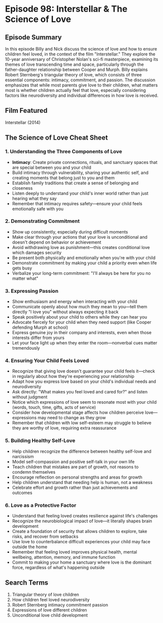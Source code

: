 # Episode 98: Interstellar & The Science of Love

## Episode Summary
In this episode Billy and Nick discuss the science of love and how to ensure children feel loved, in the context of the film "Interstellar." They explore the 10-year anniversary of Christopher Nolan's sci-fi masterpiece, examining its themes of love transcending time and space, particularly through the father-daughter relationship between Cooper and Murph. Billy explains Robert Sternberg's triangular theory of love, which consists of three essential components: intimacy, commitment, and passion. The discussion emphasizes that while most parents give love to their children, what matters most is whether children actually feel that love, especially considering factors like neurodiversity and individual differences in how love is received.

## Film Featured
Interstellar (2014)

## The Science of Love Cheat Sheet

### 1. Understanding the Three Components of Love
- **Intimacy**: Create private connections, rituals, and sanctuary spaces that are special between you and your child
- Build intimacy through vulnerability, sharing your authentic self, and creating moments that belong just to you and them
- Establish family traditions that create a sense of belonging and closeness
- Listen deeply to understand your child's inner world rather than just hearing what they say
- Remember that intimacy requires safety—ensure your child feels emotionally safe with you

### 2. Demonstrating Commitment
- Show up consistently, especially during difficult moments
- Make clear through your actions that your love is unconditional and doesn't depend on behavior or achievement
- Avoid withdrawing love as punishment—this creates conditional love which damages security
- Be present both physically and emotionally when you're with your child
- Demonstrate commitment by making your child a priority even when life gets busy
- Verbalize your long-term commitment: "I'll always be here for you no matter what"

### 3. Expressing Passion
- Show enthusiasm and energy when interacting with your child
- Communicate openly about how much they mean to you—tell them directly "I love you" without always expecting it back
- Speak positively about your child to others while they can hear you
- Advocate fiercely for your child when they need support (like Cooper defending Murph at school)
- Express genuine joy in their company and interests, even when those interests differ from yours
- Let your face light up when they enter the room—nonverbal cues matter tremendously

### 4. Ensuring Your Child Feels Loved
- Recognize that giving love doesn't guarantee your child feels it—check in regularly about how they're experiencing your relationship
- Adapt how you express love based on your child's individual needs and neurodiversity
- Ask directly: "What makes you feel loved and cared for?" and listen without judgment
- Notice which expressions of love seem to resonate most with your child (words, touch, time, gifts, acts of service)
- Consider how developmental stage affects how children perceive love—expressions may need to change as they grow
- Remember that children with low self-esteem may struggle to believe they are worthy of love, requiring extra reassurance

### 5. Building Healthy Self-Love
- Help children recognize the difference between healthy self-love and narcissism
- Model self-compassion and positive self-talk in your own life
- Teach children that mistakes are part of growth, not reasons to condemn themselves
- Encourage reflection on personal strengths and areas for growth
- Help children understand that needing help is human, not a weakness
- Celebrate effort and growth rather than just achievements and outcomes

### 6. Love as a Protective Factor
- Understand that feeling loved creates resilience against life's challenges
- Recognize the neurobiological impact of love—it literally shapes brain development
- Create a foundation of security that allows children to explore, take risks, and recover from setbacks
- Use love to counterbalance difficult experiences your child may face outside the home
- Remember that feeling loved improves physical health, mental wellbeing, attention, memory, and immune function
- Commit to making your home a sanctuary where love is the dominant force, regardless of what's happening outside

## Search Terms
1. Triangular theory of love children
2. How children feel loved neurodiversity
3. Robert Sternberg intimacy commitment passion
4. Expressions of love different children
5. Unconditional love child development